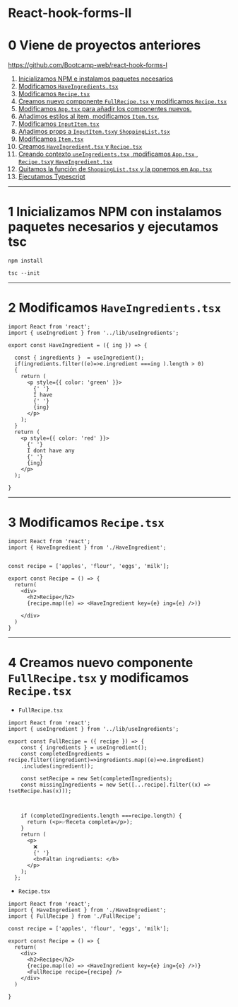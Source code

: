 # React-hook-forms-II

# 0 Viene de proyectos anteriores

https://github.com/Bootcamp-web/react-hook-forms-I


1. [Inicializamos NPM e instalamos paquetes necesarios](#schema1)
1. [ Modificamos `HaveIngredients.tsx`](#schema2)
1. [ Modificamos `Recipe.tsx`](#schema3)
1. [ Creamos nuevo componente `FullRecipe.tsx` y modificamos `Recipe.tsx` ](#schema4)
1. [ Modificamos `App.tsx` para añadir los componentes nuevos. ](#schema5)
1. [ Añadimos estilos al item, modificamos `Item.tsx`,](#schema6)
1. [ Modificamos `InputItem.tsx`](#schema7)
1. [ Añadimos props a  `InputItem.tsx`y `ShoppingList.tsx`](#schema8)
1. [ Modificamos `Item.tsx` ](#schema9)
1. [ Creamos `HaveIngredient.tsx` y `Recipe.tsx` ](#schema10)
1. [ Creando contexto `useIngredients.tsx` ,modificamos `App.tsx` , `Recipe.tsx`y  `HaveIngredient.tsx` ](#schema11)
1. [ Quitamos la función de `ShoppingList.tsx` y la ponemos en `App.tsx` ](#schema12)
1. [ Ejecutamos Typescript ](#schema2)

<hr>

<a name="schema1"></a>


# 1 Inicializamos NPM con instalamos paquetes necesarios y ejecutamos tsc
~~~
npm install
~~~
~~~
tsc --init
~~~
<hr>

<a name="schema2"></a>


# 2 Modificamos `HaveIngredients.tsx`
~~~tsx
import React from 'react';
import { useIngredient } from '../lib/useIngredients';

export const HaveIngredient = ({ ing }) => {

  const { ingredients }  = useIngredient();
  if(ingredients.filter((e)=>e.ingredient ===ing ).length > 0)
  {
    return (
      <p style={{ color: 'green' }}>
        {' '}
        I have
        {' '}
        {ing}
      </p>
    );
  }
  return (
    <p style={{ color: 'red' }}>
      {' '}
      I dont have any
      {' '}
      {ing}
    </p>
  );
  
}
~~~

<hr>

<a name="schema3"></a>

# 3 Modificamos `Recipe.tsx`
~~~tsx
import React from 'react';
import { HaveIngredient } from './HaveIngredient';


const recipe = ['apples', 'flour', 'eggs', 'milk'];

export const Recipe = () => {
  return(
    <div>
      <h2>Recipe</h2>
      {recipe.map((e) => <HaveIngredient key={e} ing={e} />)}
 
    </div>
  )
}
~~~
<hr>

<a name="schema4"></a>

# 4 Creamos nuevo componente `FullRecipe.tsx` y modificamos `Recipe.tsx`
- `FullRecipe.tsx`
~~~tsx 
import React from 'react';
import { useIngredient } from '../lib/useIngredients';

export const FullRecipe = ({ recipe }) => {
    const { ingredients } = useIngredient();
    const completedIngredients =  recipe.filter((ingredient)=>ingredients.map((e)=>e.ingredient)
    .includes(ingredient));

    const setRecipe = new Set(completedIngredients);
    const missingIngredients = new Set([...recipe].filter((x) => !setRecipe.has(x)));



    if (completedIngredients.length ===recipe.length) {
      return (<p>✅Receta completa</p>);
    }
    return (
      <p>
        ❌
        {' '}
        <b>Faltan ingredients: </b>
      </p>
    );
  };
~~~
- `Recipe.tsx`
~~~tsx
import React from 'react';
import { HaveIngredient } from './HaveIngredient';
import { FullRecipe } from './FullRecipe';

const recipe = ['apples', 'flour', 'eggs', 'milk'];

export const Recipe = () => {
  return(
    <div>
      <h2>Recipe</h2>
      {recipe.map((e) => <HaveIngredient key={e} ing={e} />)}
      <FullRecipe recipe={recipe} />
    </div>
  )

}
~~~